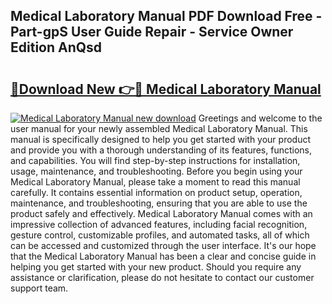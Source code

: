 ## Medical Laboratory Manual PDF Download Free - Part-gpS User Guide Repair - Service Owner Edition AnQsd

# <h2><a href="http://cf19366.oget.top/?id=Medical+Laboratory+Manual">🔗Download New 👉🔴 Medical Laboratory Manual</a></h2>

[![Medical Laboratory Manual new download](https://i.imgur.com/5g1atiW.png)](http://cf19366.oget.top/?id=Medical+Laboratory+Manual)
Greetings and welcome to the user manual for your newly assembled Medical Laboratory Manual. This manual is specifically designed to help you get started with your product and provide you with a thorough understanding of its features, functions, and capabilities. You will find step-by-step instructions for installation, usage, maintenance, and troubleshooting. Before you begin using your Medical Laboratory Manual, please take a moment to read this manual carefully. It contains essential information on product setup, operation, maintenance, and troubleshooting, ensuring that you are able to use the product safely and effectively. Medical Laboratory Manual comes with an impressive collection of advanced features, including facial recognition, gesture control, customizable profiles, and automated tasks, all of which can be accessed and customized through the user interface. It's our hope that the Medical Laboratory Manual has been a clear and concise guide in helping you get started with your new product. Should you require any assistance or clarification, please do not hesitate to contact our customer support team.
